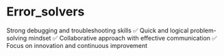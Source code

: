 # Error_solvers
Strong debugging and troubleshooting skills  ✅ Quick and logical problem-solving mindset  ✅ Collaborative approach with effective communication  ✅ Focus on innovation and continuous improvement
